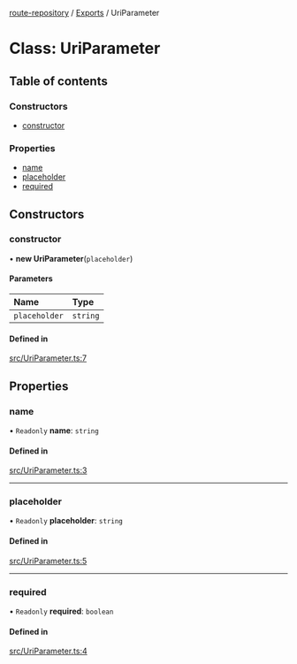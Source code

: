 [route-repository](../README.md) / [Exports](../modules.md) / UriParameter

# Class: UriParameter

## Table of contents

### Constructors

- [constructor](UriParameter.md#constructor)

### Properties

- [name](UriParameter.md#name)
- [placeholder](UriParameter.md#placeholder)
- [required](UriParameter.md#required)

## Constructors

### constructor

• **new UriParameter**(`placeholder`)

#### Parameters

| Name | Type |
| :------ | :------ |
| `placeholder` | `string` |

#### Defined in

[src/UriParameter.ts:7](https://github.com/nonetallt/front-to-back-router/blob/f030813/src/UriParameter.ts#L7)

## Properties

### name

• `Readonly` **name**: `string`

#### Defined in

[src/UriParameter.ts:3](https://github.com/nonetallt/front-to-back-router/blob/f030813/src/UriParameter.ts#L3)

___

### placeholder

• `Readonly` **placeholder**: `string`

#### Defined in

[src/UriParameter.ts:5](https://github.com/nonetallt/front-to-back-router/blob/f030813/src/UriParameter.ts#L5)

___

### required

• `Readonly` **required**: `boolean`

#### Defined in

[src/UriParameter.ts:4](https://github.com/nonetallt/front-to-back-router/blob/f030813/src/UriParameter.ts#L4)
